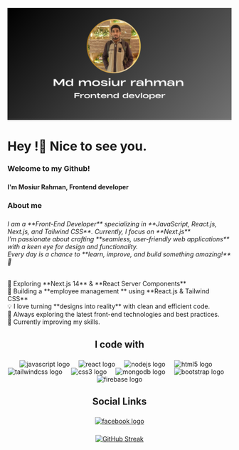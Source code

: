 ![I am GitHub Readme Generator's creator](https://github.com/mosiur73/mosiur73/blob/main/Heading%20Now%2091-98.png)
<h1 align="left">Hey !👋  Nice to see you.</h1>

###

<h3 align="left">Welcome to my Github!</h3>

###

<h4 align="left">I'm Mosiur Rahman, Frontend   developer</h4>

###


<h3 align="left">About me</h3>

###

<h6 align="left">
  I am a **Front-End Developer** specializing in **JavaScript, React.js, Next.js, and Tailwind CSS**. Currently, I focus on **Next.js** </br>
I’m passionate about crafting **seamless, user-friendly web applications** with a keen eye for design and functionality. </br> Every day is a chance to **learn, improve, and build something amazing!** 🚀  
</h6>

###

<p align="left">
  🚀 Exploring **Next.js 14** & **React Server Components**  </br>
  🔧 Building a **employee management ** using **React.js & Tailwind CSS**   </br>
  💡 I love turning **designs into reality** with clean and efficient code.</br>
  🎯 Always exploring the latest front-end technologies and best practices.</br>
  🌱 Currently improving my skills.
</p>

###

<h2 align="center">I code with</h2>

###

<div align="center">
  <img src="https://cdn.jsdelivr.net/gh/devicons/devicon/icons/javascript/javascript-original.svg" height="40" alt="javascript logo"  />
  <img width="12" />
  <img src="https://cdn.jsdelivr.net/gh/devicons/devicon/icons/react/react-original.svg" height="40" alt="react logo"  />
  <img width="12" />
  <img src="https://cdn.jsdelivr.net/gh/devicons/devicon/icons/nodejs/nodejs-original.svg" height="40" alt="nodejs logo"  />
  <img width="12" />
  <img src="https://cdn.jsdelivr.net/gh/devicons/devicon/icons/html5/html5-original.svg" height="40" alt="html5 logo"  />
  <img width="12" />
  <img src="https://cdn.jsdelivr.net/gh/devicons/devicon/icons/tailwindcss/tailwindcss-original-wordmark.svg" height="40" alt="tailwindcss logo"  />
  <img width="12" />
  <img src="https://cdn.jsdelivr.net/gh/devicons/devicon/icons/css3/css3-original.svg" height="40" alt="css3 logo"  />
  <img width="12" />
  <img src="https://cdn.jsdelivr.net/gh/devicons/devicon/icons/mongodb/mongodb-original.svg" height="40" alt="mongodb logo"  />
  <img width="12" />
  <img src="https://cdn.jsdelivr.net/gh/devicons/devicon/icons/bootstrap/bootstrap-original.svg" height="40" alt="bootstrap logo"  />
  <img width="12" />
  <img src="https://cdn.jsdelivr.net/gh/devicons/devicon/icons/firebase/firebase-plain.svg" height="40" alt="firebase logo"  />
</div>

###

<h2 align="center">Social Links</h2>

###

<div align="center">
  <a href="https://web.facebook.com/mdmosiur.rahman.9484941" target="_blank">
    <img src="https://raw.githubusercontent.com/maurodesouza/profile-readme-generator/master/src/assets/icons/social/facebook/default.svg" width="52" height="40" alt="facebook logo"  />
  </a>
</div>

###

<div align="center">
  <a href="https://git.io/streak-stats">
    <img src="https://nirzak-streak-stats.vercel.app?user=mosiur73&theme=dark" alt="GitHub Streak" />
  </a>
</div>

###
